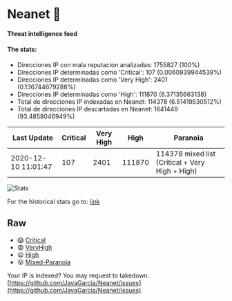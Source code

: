 # Neanet :hocho:
#### Threat intelligence feed
#### The stats:

- Direcciones IP con mala reputacion analizadas: 1755827 (100%)
- Direcciones IP determinadas como 'Critical':  107 (0.0060939944539%)
- Direcciones IP determinadas como 'Very High':  2401 (0.136744679288%)
- Direcciones IP determinadas como 'High':  111870 (6.37135663138)
- Total de direcciones IP indexadas en Neanet:  114378 (6.51419530512%)
- Total de direcciones IP descartadas en Neanet:  1641449 (93.4858046949%)

| Last Update | Critical | Very High | High | Paranoia |
| --- | --- | --- | --- | --- |
| 2020-12-10 11:01:47 | 107 | 2401 | 111870 | 114378 mixed list (Critical + Very High + High)|

![Stats](https://docs.google.com/spreadsheets/d/e/2PACX-1vSnaNMIXVabIpDJjufMlzH7poXnshF3mgd8Is1g9ytUEzVsP5my4Trn8f-xkoLLQ38xpL3HtmUexLo6/pubchart?oid=501124687&format=image)

For the historical stats go to: [link](/stats.csv)
## Raw
- :scream: [Critical](https://raw.githubusercontent.com/JavaGarcia/Neanet/master/blacklists/neanet_critical.txt)
- :fearful: [VeryHigh](https://raw.githubusercontent.com/JavaGarcia/Neanet/master/blacklists/neanet_veryHigh.txtt)
- :frowning: [High](https://raw.githubusercontent.com/JavaGarcia/Neanet/master/blacklists/neanet_high.txt)
- :dizzy_face: [Mixed-Paranoia](https://raw.githubusercontent.com/JavaGarcia/Neanet/master/blacklists/neanet_all.txt)


Your IP is indexed? You may request to takedown. [https://github.com/JavaGarcia/Neanet/issues](https://github.com/JavaGarcia/Neanet/issues)




























































































































































































































































































































































































































































































































































































































































































































































































































































































































































































































































































































































































































































































































































































































































































































































































































































































































































































































































































































































































































































































































































































































































































































































































































































































































































































































































































































































































